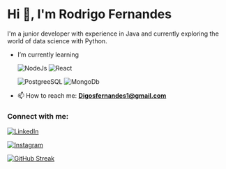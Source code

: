 # Hi 👋, I'm Rodrigo Fernandes

I'm a junior developer with experience in Java and currently exploring the world of data science with Python.

- I’m currently learning  
  
  ![NodeJs](https://img.shields.io/badge/Node.js-43853D?style=for-the-badge&logo=node.js&logoColor=white)
  ![React](https://img.shields.io/badge/React-20232A?style=for-the-badge&logo=react&logoColor=61DAFB)
  
  ![PostgreeSQL](https://img.shields.io/badge/PostgreSQL-316192?style=for-the-badge&logo=postgresql&logoColor=white)
  ![MongoDb](https://img.shields.io/badge/MongoDB-4EA94B?style=for-the-badge&logo=mongodb&logoColor=white)

- 📫 How to reach me: **Digosfernandes1@gmail.com**

### Connect with me:

[![LinkedIn](https://img.shields.io/badge/LinkedIn-000?style=for-the-badge&logo=linkedin&logoColor=0E76A8)](https://linkedin.com/in/rodrigo-souza-742175149/)

[![Instagram](https://img.shields.io/badge/Instagram-000?style=for-the-badge&logo=instagram)](https://instagram.com/fernandessdigo)


[![GitHub Streak](https://streak-stats.demolab.com/?user=digofernandes&theme=dark&background=000&border=30A3DC&dates=FFF)](https://git.io/streak-stats)

